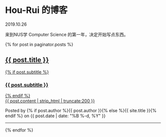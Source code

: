 # Hou-Rui 的博客

2019.10.26

来到NUS学 Computer Science 的第一年，决定开始写点东西。

{% for post in paginator.posts %}
<div class="post-preview">
    <a href="{{ post.url | prepend: site.baseurl }}">
        <h2 class="post-title">
            {{ post.title }}
        </h2>
        {% if post.subtitle %}
        <h3 class="post-subtitle">
            {{ post.subtitle }}
        </h3>
        {% endif %}
        <div class="post-content-preview">
            {{ post.content | strip_html | truncate:200 }}
        </div>
    </a>
    <p class="post-meta">
        Posted by {% if post.author %}{{ post.author }}{% else %}{{ site.title }}{% endif %} on {{ post.date | date: "%B %-d, %Y" }}
    </p>
</div>
<hr>
{% endfor %}